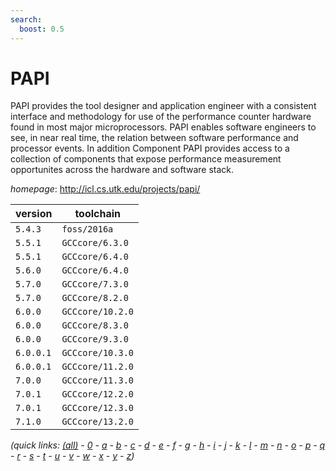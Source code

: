 ```yaml
---
search:
  boost: 0.5
---
```

# PAPI

PAPI provides the tool designer and application engineer with a consistent interface and  methodology for use of the performance counter hardware found in most major microprocessors. PAPI enables  software engineers to see, in near real time, the relation between software performance and processor events.  In addition Component PAPI provides access to a collection of components  that expose performance measurement opportunites across the hardware and software stack.

*homepage*: <http://icl.cs.utk.edu/projects/papi/>

version | toolchain
--------|----------
``5.4.3`` | ``foss/2016a``
``5.5.1`` | ``GCCcore/6.3.0``
``5.5.1`` | ``GCCcore/6.4.0``
``5.6.0`` | ``GCCcore/6.4.0``
``5.7.0`` | ``GCCcore/7.3.0``
``5.7.0`` | ``GCCcore/8.2.0``
``6.0.0`` | ``GCCcore/10.2.0``
``6.0.0`` | ``GCCcore/8.3.0``
``6.0.0`` | ``GCCcore/9.3.0``
``6.0.0.1`` | ``GCCcore/10.3.0``
``6.0.0.1`` | ``GCCcore/11.2.0``
``7.0.0`` | ``GCCcore/11.3.0``
``7.0.1`` | ``GCCcore/12.2.0``
``7.0.1`` | ``GCCcore/12.3.0``
``7.1.0`` | ``GCCcore/13.2.0``


*(quick links: [(all)](../index.md) - [0](../0/index.md) - [a](../a/index.md) - [b](../b/index.md) - [c](../c/index.md) - [d](../d/index.md) - [e](../e/index.md) - [f](../f/index.md) - [g](../g/index.md) - [h](../h/index.md) - [i](../i/index.md) - [j](../j/index.md) - [k](../k/index.md) - [l](../l/index.md) - [m](../m/index.md) - [n](../n/index.md) - [o](../o/index.md) - [p](../p/index.md) - [q](../q/index.md) - [r](../r/index.md) - [s](../s/index.md) - [t](../t/index.md) - [u](../u/index.md) - [v](../v/index.md) - [w](../w/index.md) - [x](../x/index.md) - [y](../y/index.md) - [z](../z/index.md))*

